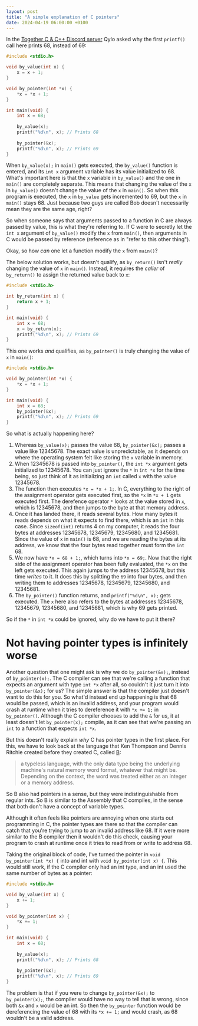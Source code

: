 ```yaml
---
layout: post
title: "A simple explanation of C pointers"
date: 2024-04-19 06:00:00 +0100
---
```


In the [Together C & C++ Discord server](https://discord.gg/tccpp) Qylo asked why the first `printf()` call here prints 68, instead of 69:

```c
#include <stdio.h>

void by_value(int x) {
    x = x + 1;
}

void by_pointer(int *x) {
    *x = *x + 1;
}

int main(void) {
    int x = 68;
    
    by_value(x);
    printf("%d\n", x); // Prints 68
    
    by_pointer(&x);
    printf("%d\n", x); // Prints 69
}
```

When `by_value(x);` in `main()` gets executed, the `by_value()` function is entered, and its `int x` argument variable has its value initialized to 68. What's important here is that the `x` variable in `by_value()` and the one in `main()` are completely separate. This means that changing the value of the `x` in `by_value()` doesn't change the value of the `x` in `main()`. So when this program is executed, the `x` in `by_value` gets incremented to 69, but the `x` in `main()` stays 68. Just because two guys are called Bob doesn't necessarily mean they are the same age, right?

So when someone says that arguments passed to a function in C are always passed by value, this is what they're referring to. If C were to secretly let the `int x` argument of `by_value()` modify the `x` from `main()`, then arguments in C would be passed by reference (reference as in "refer to this other thing").

Okay, so how *can* one let a function modify the `x` from `main()`?

The below solution works, but doesn't qualify, as `by_return()` isn't *really* changing the value of `x` in `main()`. Instead, it requires the *caller* of `by_return()` to assign the returned value back to `x`:

```c
#include <stdio.h>

int by_return(int x) {
    return x + 1;
}

int main(void) {
    int x = 68;
    x = by_return(x);
    printf("%d\n", x); // Prints 69
}
```

This one works *and* qualifies, as `by_pointer()` is truly changing the value of `x` in `main()`:

```c
#include <stdio.h>

void by_pointer(int *x) {
    *x = *x + 1;
}

int main(void) {
    int x = 68;
    by_pointer(&x);
    printf("%d\n", x); // Prints 69
}
```

So what is actually happening here?

1. Whereas `by_value(x);` passes the value 68, `by_pointer(&x);` passes a value like 12345678. The exact value is unpredictable, as it depends on where the operating system felt like storing the `x` variable in memory.
2. When 12345678 is passed into `by_pointer()`, the `int *x` argument gets initialized to 12345678. You can just ignore the `*` in `int *x` for the time being, so just think of it as initializing an `int` called `x` with the value 12345678.
3. The function then executes `*x = *x + 1;`. In C, everything to the right of the assignment operator gets executed first, so the `*x` in `*x + 1` gets executed first. The derefence operator `*` looks at the value stored in `x`, which is 12345678, and then jumps to the byte at that memory address.
4. Once it has landed there, it reads several bytes. How many bytes it reads depends on what it expects to find there, which is an `int` in this case. Since `sizeof(int)` returns 4 on my computer, it reads the four bytes at addresses 12345678, 12345679, 12345680, and 12345681. Since the value of `x` in `main()` is 68, and we are reading the bytes at its address, we know that the four bytes read together must form the `int` 68.
5. We now have `*x = 68 + 1;`, which turns into `*x = 69;`. Now that the right side of the assignment operator has been fully evaluated, the `*x` on the left gets executed. This again jumps to the address 12345678, but this time *writes* to it. It does this by splitting the `69` into four bytes, and then writing them to addresses 12345678, 12345679, 12345680, and 12345681.
6. The `by_pointer()` function returns, and `printf("%d\n", x);` gets executed. The `x` here also refers to the bytes at addresses 12345678, 12345679, 12345680, and 12345681, which is why 69 gets printed.

So if the `*` in `int *x` could be ignored, why do we have to put it there?

# Not having pointer types is infinitely worse

Another question that one might ask is why we do `by_pointer(&x);`, instead of `by_pointer(x);`. The C compiler can see that we're calling a function that expects an argument with type `int *x` after all, so couldn't it just turn it into `by_pointer(&x);` for us? The simple answer is that the compiler just doesn't want to do this for you. So what'd instead end up happening is that 68 would be passed, which is an invalid address, and your program would crash at runtime when it tries to dereference it with `*x += 1;` in `by_pointer()`. Although the C compiler chooses to add the `&` for us, it at least doesn't let `by_pointer(x);` compile, as it can see that we're passing an `int` to a function that expects `int *x`.

But this doesn't really explain *why* C has pointer types in the first place. For this, we have to look back at the language that Ken Thompson and Dennis Ritchie created before they created C, called [B](https://en.wikipedia.org/wiki/B_(programming_language)):
> a typeless language, with the only data type being the underlying machine's natural memory word format, whatever that might be. Depending on the context, the word was treated either as an integer or a memory address.

So B also had pointers in a sense, but they were indistinguishable from regular ints. So B is similar to the Assembly that C compiles, in the sense that both don't have a concept of variable types.

Although it often feels like pointers are annoying when one starts out programming in C, the pointer types are there so that the compiler can catch that you're trying to jump to an invalid address like 68. If it were more similar to the B compiler then it wouldn't do this check, causing your program to crash at runtime once it tries to read from or write to address 68.

Taking the original block of code, I've turned the pointer in `void by_pointer(int *x) {` into and int with `void by_pointer(int x) {`. This would still work, if the C compiler only had an int type, and an int used the same number of bytes as a pointer:

```c
#include <stdio.h>

void by_value(int x) {
    x += 1;
}

void by_pointer(int x) {
    *x += 1;
}

int main(void) {
    int x = 68;
    
    by_value(x);
    printf("%d\n", x); // Prints 68
    
    by_pointer(&x);
    printf("%d\n", x); // Prints 69
}
```

The problem is that if you were to change `by_pointer(&x);` to `by_pointer(x);`, the compiler would have no way to tell that is wrong, since both `&x` and `x` would be an int. So then the `by_pointer` function would be dereferencing the value of 68 with its `*x += 1;` and would crash, as 68 wouldn't be a valid address.
